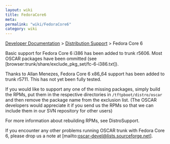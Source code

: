 ```yaml
---
layout: wiki
title: FedoraCore6
meta: 
permalink: "wiki/FedoraCore6"
category: wiki
---
```

<!-- Name: FedoraCore6 -->
<!-- Version: 5 -->
<!-- Author: bli -->

[Developer Documentation](wiki/DevelDocs) > [Distribution Support](wiki/DistroSupport) > Fedora Core 6

Basic support for Fedora Core 6 i386 has been added to trunk r5606.  Most OSCAR packages have been ommitted (see [browser:trunk/share/exclude_pkg_set/fc-6-i386.txt]).

Thanks to Allan Menezes, Fedora Core 6 x86_64 support has been added to trunk r5711.  This has not yet been fully tested.

If you would like to support any one of the missing packages, simply build the RPMs, put them in the respective directories in `/tftpboot/distro/oscar` and then remove the package name from the exclusion list. (The OSCAR developers would appreciate it if you send us the RPMs so that we can include them in our SVN repository for other users)

For more information about rebuilding RPMs, see DistroSupport.

If you encounter any other problems running OSCAR trunk with Fedora Core 6, please drop us a note at [mailto:oscar-devel@lists.sourceforge.net].

